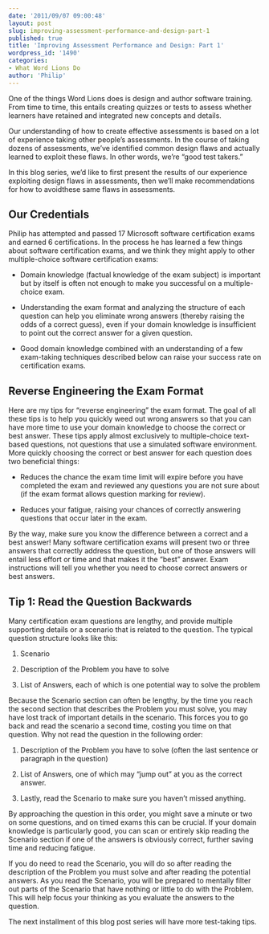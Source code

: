 ```yaml
---
date: '2011/09/07 09:00:48'
layout: post
slug: improving-assessment-performance-and-design-part-1
published: true
title: 'Improving Assessment Performance and Design: Part 1'
wordpress_id: '1490'
categories:
- What Word Lions Do
author: 'Philip'
---
```


One of the things Word Lions does is design and author software training. From time to time, this entails creating quizzes or tests to assess whether learners have retained and integrated new concepts and details.

Our understanding of how to create effective assessments is based on a lot of experience taking other people’s assessments. In the course of taking dozens of assessments, we’ve identified common design flaws and actually learned to exploit these flaws. In other words, we’re “good test takers.”

In this blog series, we’d like to first present the results of our experience exploiting design flaws in assessments, then we’ll make recommendations for how to avoidthese same flaws in assessments.


## Our Credentials


Philip has attempted and passed 17 Microsoft software certification exams and earned 6 certifications. In the process he has learned a few things about software certification exams, and we think they might apply to other multiple-choice software certification exams:



	
* Domain knowledge (factual knowledge of the exam subject) is important but by itself is often not enough to make you successful on a multiple-choice exam.

	
* Understanding the exam format and analyzing the structure of each question can help you eliminate wrong answers (thereby raising the odds of a correct guess), even if your domain knowledge is insufficient to point out the correct answer for a given question.

	
* Good domain knowledge combined with an understanding of a few exam-taking techniques described below can raise your success rate on certification exams.




## Reverse Engineering the Exam Format


Here are my tips for “reverse engineering” the exam format. The goal of all these tips is to help you quickly weed out wrong answers so that you can have more time to use your domain knowledge to choose the correct or best answer. These tips apply almost exclusively to multiple-choice text-based questions, not questions that use a simulated software environment. More quickly choosing the correct or best answer for each question does two beneficial things:



	
* Reduces the chance the exam time limit will expire before you have completed the exam and reviewed any questions you are not sure about (if the exam format allows question marking for review).

	
* Reduces your fatigue, raising your chances of correctly answering questions that occur later in the exam.


By the way, make sure you know the difference between a correct and a best answer! Many software certification exams will present two or three answers that correctly address the question, but one of those answers will entail less effort or time and that makes it the “best” answer. Exam instructions will tell you whether you need to choose correct answers or best answers.


## Tip 1: Read the Question Backwards


Many certification exam questions are lengthy, and provide multiple supporting details or a scenario that is related to the question. The typical question structure looks like this:



	
  1. Scenario

	
  2. Description of the Problem you have to solve

	
  3. List of Answers, each of which is one potential way to solve the problem


Because the Scenario section can often be lengthy, by the time you reach the second section that describes the Problem you must solve, you may have lost track of important details in the scenario. This forces you to go back and read the scenario a second time, costing you time on that question. Why not read the question in the following order:

	
  1. Description of the Problem you have to solve (often the last sentence or paragraph in the question)

	
  2. List of Answers, one of which may “jump out” at you as the correct answer.

	
  3. Lastly, read the Scenario to make sure you haven’t missed anything.


By approaching the question in this order, you might save a minute or two on some questions, and on timed exams this can be crucial. If your domain knowledge is particularly good, you can scan or entirely skip reading the Scenario section if one of the answers is obviously correct, further saving time and reducing fatigue.

If you do need to read the Scenario, you will do so after reading the description of the Problem you must solve and after reading the potential answers. As you read the Scenario, you will be prepared to mentally filter out parts of the Scenario that have nothing or little to do with the Problem. This will help focus your thinking as you evaluate the answers to the question.

The next installment of this blog post series will have more test-taking tips.
